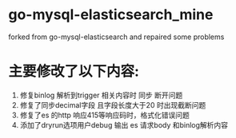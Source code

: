 # go-mysql-elasticsearch_mine
forked from go-mysql-elasticsearch and   repaired  some problems

# 主要修改了以下内容:
1. 修复binlog 解析到trigger 相关内容时 同步 断开问题
2. 修复了同步decimal字段 且字段长度大于20 时出现截断问题
3. 修复了es 的http 响应415等响应码时，格式化错误问题
4. 添加了dryrun选项用户debug 输出 es 请求body 和binlog解析内容
